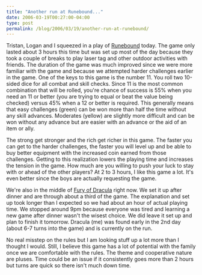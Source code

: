 ```yaml
---
title: "Another run at Runebound..."
date: 2006-03-19T00:27:00-04:00
type: post
permalink: /blog/2006/03/19/another-run-at-runebound/
---
```

Tristan, Logan and I squeezed in a play of [Runebound](https://www.boardgamegeek.com/game/21523) today. The game only lasted about 3 hours this time but was set up most of the day because they took a couple of breaks to play laser tag and other outdoor activities with friends. The duration of the game was much improved since we were more familiar with the game and because we attempted harder challenges earlier in the game. One of the keys to this game is the number 11. You roll two 10-sided dice for all combat and skill checks. Since 11 is the most common combination that will be rolled, you're chance of success is 55% when you need an 11 or better (you are trying to equal or beat the value being checked) versus 45% when a 12 or better is required. This generally means that easy challenges (green) can be won more than half the time without any skill advances. Moderates (yellow) are slightly more difficult and can be won without any advance but are easier with an advance or the aid of an item or ally.

The strong get stronger and the rich get richer in this game. The faster you can get to the harder challenges, the faster you will level up and be able to buy better equipment with the increased coin earned from those challenges. Getting to this realization lowers the playing time and increases the tension in the game. How much are you willing to push your luck to stay with or ahead of the other players? At 2 to 3 hours, I like this game a lot. It's even better since the boys are actually requesting the game.

We're also in the middle of [Fury of Dracula](https://www.boardgamegeek.com/game/20963) right now. We set it up after dinner and are through about a third of the game. The explanation and set up took longer than I expected so we had about an hour of actual playing time. We stopped around 9pm because everyone was tired and learning a new game after dinner wasn't the wisest choice. We did leave it set up and plan to finish it tomorrow. Dracula (me) was found early in the 2nd day (about 6-7 turns into the game) and is currently on the run. 

No real misstep on the rules but I am looking stuff up a lot more than I thought I would. Still, I believe this game has a lot of potential with the family once we are comfortable with the rules. The theme and cooperative nature are pluses. Time could be an issue if it consistently goes more than 2 hours but turns are quick so there isn't much down time.
